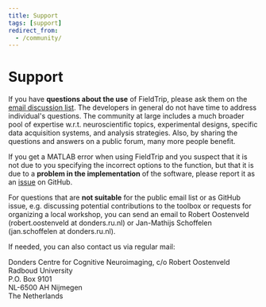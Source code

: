 ```yaml
---
title: Support
tags: [support]
redirect_from:
  - /community/
---
```


# Support

If you have **questions about the use** of FieldTrip, please ask them on the [email discussion list](/discussion_list). The developers in general do not have time to address individual's questions. The community at large includes a much broader pool of expertise w.r.t. neuroscientific topics, experimental designs, specific data acquisition systems, and analysis strategies. Also, by sharing the questions and answers on a public forum, many more people benefit.

If you get a MATLAB error when using FieldTrip and you suspect that it is not due to you specifying the incorrect options to the function, but that it is due to a **problem in the implementation** of the software, please report it as an [issue](/development/issues) on GitHub.

For questions that are **not suitable** for the public email list or as GitHub issue, e.g. discussing potential contributions to the toolbox or requests for organizing a local workshop, you can send an email to Robert Oostenveld (robert.oostenveld at donders.ru.nl) or Jan-Mathijs Schoffelen (jan.schoffelen at donders.ru.nl).

If needed, you can also contact us via regular mail:

Donders Centre for Cognitive Neuroimaging, c/o Robert Oostenveld  
Radboud University  
P.O. Box 9101  
NL-6500 AH Nijmegen  
The Netherlands  
